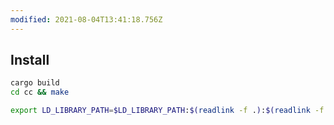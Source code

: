 ```yaml
---
modified: 2021-08-04T13:41:18.756Z
---
```


## Install

```bash
cargo build
cd cc && make

export LD_LIBRARY_PATH=$LD_LIBRARY_PATH:$(readlink -f .):$(readlink -f ../target/debug)
```
